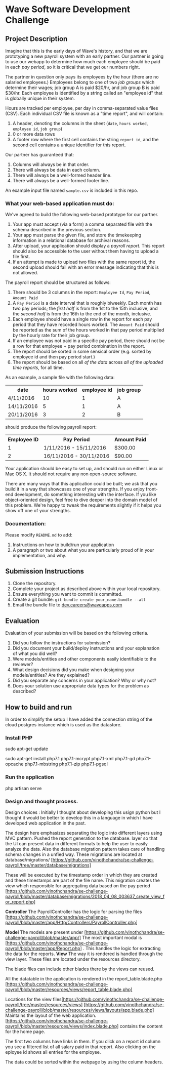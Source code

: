 # Wave Software Development Challenge


## Project Description

Imagine that this is the early days of Wave's history, and that we are prototyping
a new payroll system with an early partner. 
Our partner is going to use our webapp to determine how much each employee should be paid in each _pay period_,
 so it is critical that we get our numbers right.

The partner in question only pays its employees by the hour (there are no
salaried employees.) Employees belong to one of two _job groups_ which
determine their wages; job group A is paid $20/hr, and job group B is paid
$30/hr. Each employee is identified by a string called an "employee id" that is
globally unique in their system.

Hours are tracked per employee, per day in comma-separated value files (CSV).
Each individual CSV file is known as a "time report", and will contain:

1. A header, denoting the columns in the sheet (`date`, `hours worked`,
   `employee id`, `job group`)
1. 0 or more data rows
1. A footer row where the first cell contains the string `report id`, and the
   second cell contains a unique identifier for this report.

Our partner has guaranteed that:

1. Columns will always be in that order.
1. There will always be data in each column.
1. There will always be a well-formed header line.
1. There will always be a well-formed footer line.

An example input file named `sample.csv` is included in this repo.

### What your web-based application must do:

We've agreed to build the following web-based prototype for our partner.

1. Your app must accept (via a form) a comma separated file with the schema
   described in the previous section.
1. Your app must parse the given file, and store the timekeeping information in
   a relational database for archival reasons.
1. After upload, your application should display a _payroll report_. This
   report should also be accessible to the user without them having to upload a
   file first.
1. If an attempt is made to upload two files with the same report id, the
   second upload should fail with an error message indicating that this is not
   allowed.

The payroll report should be structured as follows:

1. There should be 3 columns in the report: `Employee Id`, `Pay Period`,
   `Amount Paid`
1. A `Pay Period` is a date interval that is roughly biweekly. Each month has
   two pay periods; the _first half_ is from the 1st to the 15th inclusive, and
   the _second half_ is from the 16th to the end of the month, inclusive.
1. Each employee should have a single row in the report for each pay period
   that they have recorded hours worked. The `Amount Paid` should be reported
   as the sum of the hours worked in that pay period multiplied by the hourly
   rate for their job group.
1. If an employee was not paid in a specific pay period, there should not be a
   row for that employee + pay period combination in the report.
1. The report should be sorted in some sensical order (e.g. sorted by employee
   id and then pay period start.)
1. The report should be based on all _of the data_ across _all of the uploaded
   time reports_, for all time.

As an example, a sample file with the following data:

<table>
<tr>
  <th>
    date
  </th>
  <th>
    hours worked
  </th>
  <th>
    employee id
  </th>
  <th>
    job group
  </th>
</tr>
<tr>
  <td>
    4/11/2016
  </td>
  <td>
    10
  </td>
  <td>
    1
  </td>
  <td>
    A
  </td>
</tr>
<tr>
  <td>
    14/11/2016
  </td>
  <td>
    5
  </td>
  <td>
    1
  </td>
  <td>
    A
  </td>
</tr>
<tr>
  <td>
    20/11/2016
  </td>
  <td>
    3
  </td>
  <td>
    2
  </td>
  <td>
    B
  </td>
</tr>
</table>

should produce the following payroll report:

<table>
<tr>
  <th>
    Employee ID
  </th>
  <th>
    Pay Period
  </th>
  <th>
    Amount Paid
  </th>
</tr>
<tr>
  <td>
    1
  </td>
  <td>
    1/11/2016 - 15/11/2016
  </td>
  <td>
    $300.00
  </td>
</tr>
  <td>
    2
  </td>
  <td>
    16/11/2016 - 30/11/2016
  </td>
  <td>
    $90.00
  </td>
</tr>
</table>

Your application should be easy to set up, and should run on either Linux or
Mac OS X. It should not require any non open-source software.

There are many ways that this application could be built; we ask that you build
it in a way that showcases one of your strengths. If you enjoy front-end
development, do something interesting with the interface. If you like
object-oriented design, feel free to dive deeper into the domain model of this
problem. We're happy to tweak the requirements slightly if it helps you show
off one of your strengths.

### Documentation:

Please modify `README.md` to add:

1. Instructions on how to build/run your application
1. A paragraph or two about what you are particularly proud of in your
   implementation, and why.

## Submission Instructions

1. Clone the repository.
1. Complete your project as described above within your local repository.
1. Ensure everything you want to commit is committed.
1. Create a git bundle: `git bundle create your_name.bundle --all`
1. Email the bundle file to [dev.careers@waveapps.com](dev.careers@waveapps.com)

## Evaluation

Evaluation of your submission will be based on the following criteria.

1. Did you follow the instructions for submission?
1. Did you document your build/deploy instructions and your explanation of what
   you did well?
1. Were models/entities and other components easily identifiable to the
   reviewer?
1. What design decisions did you make when designing your models/entities? Are
   they explained?
1. Did you separate any concerns in your application? Why or why not?
1. Does your solution use appropriate data types for the problem as described?

## How to build and run

In order to simplify the setup I have added the connection string of the cloud postgres instance which is used as the datastore.

### Install PHP
sudo apt-get update

sudo apt-get install php7.1 php7.1-mcrypt php7.1-xml php7.1-gd php7.1-opcache php7.1-mbstring php7.1-zip php7.1-pgsql

### Run the application 
php artisan serve



### Design and thought process.
Design choices : Initially I thought about developing this usign python but I thought it would be better to develop this in a language in which I have developed web application in the past.

The design here emphasizes separating the logic into different layers using MVC pattern. Pushed the report generation to the  database. layer so that the UI can present data in different formats to help the user to easily analyze the data.
Also the database migration pattern takes care of handling schema changes in a unfied way. 
These migrations are located at database/migrations/ [https://github.com/vinothchandra/se-challenge-payroll/tree/master/database/migrations]

These will be executed by the timestamp order in which they are created and these timestamps are part of the file name.
This migration creates the view which responsible for aggregating data based on the pay period
[https://github.com/vinothchandra/se-challenge-payroll/blob/master/database/migrations/2018_04_08_003637_create_view_for_report.php]

**Controller**
The PayrollController has the logic for parsing the files [https://github.com/vinothchandra/se-challenge-payroll/blob/master/app/Http/Controllers/PayrollController.php] 

**Model**
The models are present under [https://github.com/vinothchandra/se-challenge-payroll/blob/master/app/]
The most important modal is [https://github.com/vinothchandra/se-challenge-payroll/blob/master/app/Report.php] .
This handles the logic for extracting the data for the reports.
**View**
The way it is rendered is handled through the view layer. These files are located under the resources directory.

The blade files can include other blades there by the views can reused.

All the datatable in the application is rendered in the report_table.blade.php [https://github.com/vinothchandra/se-challenge-payroll/blob/master/resources/views/report_table.blade.php]

Locations for the view files[https://github.com/vinothchandra/se-challenge-payroll/tree/master/resources/views]
[https://github.com/vinothchandra/se-challenge-payroll/blob/master/resources/views/layouts/app.blade.php] Maintains the layout of the web application.
[https://github.com/vinothchandra/se-challenge-payroll/blob/master/resources/views/index.blade.php] contains the content for the home page. 

The first two columns have links in them. If you click on a report id column you see a filtered list of all salary paid in that report. Also clicking on the eployee id shows all entries for the employee.

The data could be sorted within the webpage by using the column headers.
